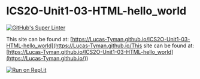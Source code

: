 # ICS2O-Unit1-03-HTML-hello_world

[![GitHub's Super Linter](https://github.com/Lucas-Tyman/ICS2O-Unit1-03-HTML-hello_world/workflows/GitHub's%20Super%20Linter/badge.svg)](https://github.com/Lucas-Tyman/ICS2O-Unit1-03-HTML-hello_world/actions)

This site can be found at: [https://Lucas-Tyman.github.io/ICS2O-Unit1-03-HTML-hello_world](https://Lucas-Tyman.github.io/This site can be found at: [https://Lucas-Tyman.github.io/ICS2O-Unit1-03-HTML-hello_world](https://Lucas-Tyman.github.io/<REPOSITORY>))

[![Run on Repl.it](https://repl.it/badge/github/Lucas-Tyman/ICS2O-Unit1-03-HTML-hello_world)](https://repl.it/github/Lucas-Tyman/ICS2O-Unit1-03-HTML-hello_world)
